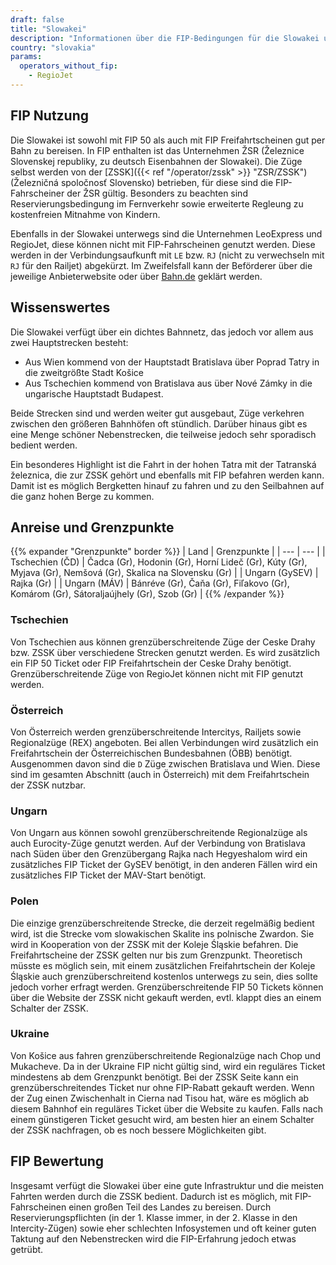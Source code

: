 ```yaml
---
draft: false
title: "Slowakei"
description: "Informationen über die FIP-Bedingungen für die Slowakei und für welche Betreiber Vergünstigungen genutzt werden können."
country: "slovakia"
params:
  operators_without_fip:
    - RegioJet
---
```


## FIP Nutzung

Die Slowakei ist sowohl mit FIP 50 als auch mit FIP Freifahrtscheinen gut per Bahn zu bereisen. In FIP enthalten ist das Unternehmen ŽSR (Železnice Slovenskej republiky, zu deutsch Eisenbahnen der Slowakei). Die Züge selbst werden von der [ZSSK]({{< ref "/operator/zssk" >}} "ZSR/ZSSK") (Železničná
spoločnosť Slovensko) betrieben, für diese sind die FIP-Fahrscheiner der ŽSR gültig.
Besonders zu beachten sind Reservierungsbedingung im Fernverkehr sowie erweiterte Regleung zu kostenfreien Mitnahme von Kindern.

Ebenfalls in der Slowakei unterwegs sind die Unternehmen LeoExpress und RegioJet, diese können nicht mit FIP-Fahrscheinen genutzt werden. Diese werden in der Verbindungsaufkunft mit `LE` bzw. `RJ` (nicht zu verwechseln mit `RJ` für den Railjet) abgekürzt. Im Zweifelsfall kann der Beförderer über die jeweilige Anbieterwebsite oder über [Bahn.de](https://www.bahn.de) geklärt werden.

## Wissenswertes

Die Slowakei verfügt über ein dichtes Bahnnetz, das jedoch vor allem aus zwei Hauptstrecken besteht:

- Aus Wien kommend von der Hauptstadt Bratislava über Poprad Tatry in die zweitgrößte Stadt Košice
- Aus Tschechien kommend von Bratislava aus über Nové Zámky in die ungarische Hauptstadt Budapest.

Beide Strecken sind und werden weiter gut ausgebaut, Züge verkehren zwischen den größeren Bahnhöfen oft stündlich. Darüber hinaus gibt es eine Menge schöner Nebenstrecken, die teilweise jedoch sehr sporadisch bedient werden.

Ein besonderes Highlight ist die Fahrt in der hohen Tatra mit der Tatranská železnica, die zur ZSSK gehört und ebenfalls mit FIP befahren werden kann. Damit ist es möglich Bergketten hinauf zu fahren und zu den Seilbahnen auf die ganz hohen Berge zu kommen.

## Anreise und Grenzpunkte

{{% expander "Grenzpunkte" border %}}
| Land | Grenzpunkte |
| --- | --- |
| Tschechien (ČD) | Čadca (Gr), Hodonin (Gr), Horní Lideč (Gr), Kúty (Gr), Myjava (Gr), Nemšová (Gr), Skalica na Slovensku (Gr) |
| Ungarn (GySEV) | Rajka (Gr) |
| Ungarn (MÁV) | Bánréve (Gr), Čaňa (Gr), Fiľakovo (Gr), Komárom (Gr), Sátoraljaújhely (Gr), Szob (Gr) |
{{% /expander %}}

### Tschechien

Von Tschechien aus können grenzüberschreitende Züge der Ceske Drahy bzw. ZSSK über verschiedene Strecken genutzt werden. Es wird zusätzlich ein FIP 50 Ticket oder FIP Freifahrtschein der Ceske Drahy benötigt. Grenzüberschreitende Züge von RegioJet können nicht mit FIP genutzt werden.

### Österreich

Von Österreich werden grenzüberschreitende Intercitys, Railjets sowie Regionalzüge (REX) angeboten. Bei allen Verbindungen wird zusätzlich ein Freifahrtschein der Österreichischen Bundesbahnen (ÖBB) benötigt. Ausgenommen davon sind die `D` Züge zwischen Bratislava und Wien. Diese sind im gesamten Abschnitt (auch in Österreich) mit dem Freifahrtschein der ZSSK nutzbar.

### Ungarn

Von Ungarn aus können sowohl grenzüberschreitende Regionalzüge als auch Eurocity-Züge genutzt werden. Auf der Verbindung von Bratislava nach Süden über den Grenzübergang Rajka nach Hegyeshalom wird ein zusätzliches FIP Ticket der GySEV benötigt, in den anderen Fällen wird ein zusätzliches FIP Ticket der MAV-Start benötigt.

### Polen

Die einzige grenzüberschreitende Strecke, die derzeit regelmäßig bedient wird, ist die Strecke vom slowakischen Skalite ins polnische Zwardon. Sie wird in Kooperation von der ZSSK mit der Koleje Śląskie befahren. Die Freifahrtscheine der ZSSK gelten nur bis zum Grenzpunkt. Theoretisch müsste es möglich sein, mit einem zusätzlichen Freifahrtschein der Koleje Śląskie auch grenzüberschreitend kostenlos unterwegs zu sein, dies sollte jedoch vorher erfragt werden. Grenzüberschreitende FIP 50 Tickets können über die Website der ZSSK nicht gekauft werden, evtl. klappt dies an einem Schalter der ZSSK.

### Ukraine

Von Košice aus fahren grenzüberschreitende Regionalzüge nach Chop und Mukacheve. Da in der Ukraine FIP nicht gültig sind, wird ein reguläres Ticket mindestens ab dem Grenzpunkt benötigt. Bei der ZSSK Seite kann ein grenzüberschreitendes Ticket nur ohne FIP-Rabatt gekauft werden. Wenn der Zug einen Zwischenhalt in Cierna nad Tisou hat, wäre es möglich ab diesem Bahnhof ein reguläres Ticket über die Website zu kaufen. Falls nach einem günstigeren Ticket gesucht wird, am besten hier an einem Schalter der ZSSK nachfragen, ob es noch bessere Möglichkeiten gibt.

## FIP Bewertung

Insgesamt verfügt die Slowakei über eine gute Infrastruktur und die meisten Fahrten werden durch die ZSSK bedient. Dadurch ist es möglich, mit FIP-Fahrscheinen einen großen Teil des Landes zu bereisen. Durch Reservierungspflichten (in der 1. Klasse immer, in der 2. Klasse in den Intercity-Zügen) sowie eher schlechten Infosystemen und oft keiner guten Taktung auf den Nebenstrecken wird die FIP-Erfahrung jedoch etwas getrübt.
